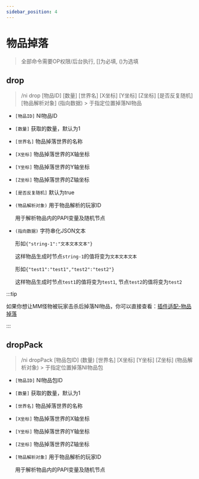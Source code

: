 ```yaml
---
sidebar_position: 4
---
```


# 物品掉落

> 全部命令需要OP权限/后台执行, []为必填, ()为选填

## drop

> /ni drop [物品ID] [数量] [世界名] [X坐标] [Y坐标] [Z坐标] [是否反复随机] [物品解析对象] (指向数据) > 于指定位置掉落NI物品

* `[物品ID]` NI物品ID
* `[数量]` 获取的数量，默认为1
* `[世界名]` 物品掉落世界的名称
* `[X坐标]` 物品掉落世界的X轴坐标
* `[Y坐标]` 物品掉落世界的Y轴坐标
* `[Z坐标]` 物品掉落世界的Z轴坐标
* `[是否反复随机]` 默认为true
* `(物品解析对象)` 用于物品解析的玩家ID
  
  用于解析物品内的PAPI变量及随机节点
* `(指向数据)` 字符串化JSON文本

  形如`{"string-1":"文本文本文本"}`

  这样物品生成时节点`string-1`的值将变为`文本文本文本`

  形如`{"test1":"test1","test2":"test2"}`

  这样物品生成时节点`test1`的值将变为`test1`, 节点`test2`的值将变为`test2`

:::tip

如果你想让MM怪物被玩家击杀后掉落NI物品，你可以直接查看：[插件适配-物品掉落](插件适配/mythicmobs/物品掉落.md)

:::

## dropPack

> /ni dropPack [物品包ID] (数量) [世界名] [X坐标] [Y坐标] [Z坐标] (物品解析对象) > 于指定位置掉落NI物品包

* `[物品ID]` NI物品包ID
* `[数量]` 获取的数量，默认为1
* `[世界名]` 物品掉落世界的名称
* `[X坐标]` 物品掉落世界的X轴坐标
* `[Y坐标]` 物品掉落世界的Y轴坐标
* `[Z坐标]` 物品掉落世界的Z轴坐标
* `[物品解析对象]` 用于物品解析的玩家ID

  用于解析物品内的PAPI变量及随机节点
